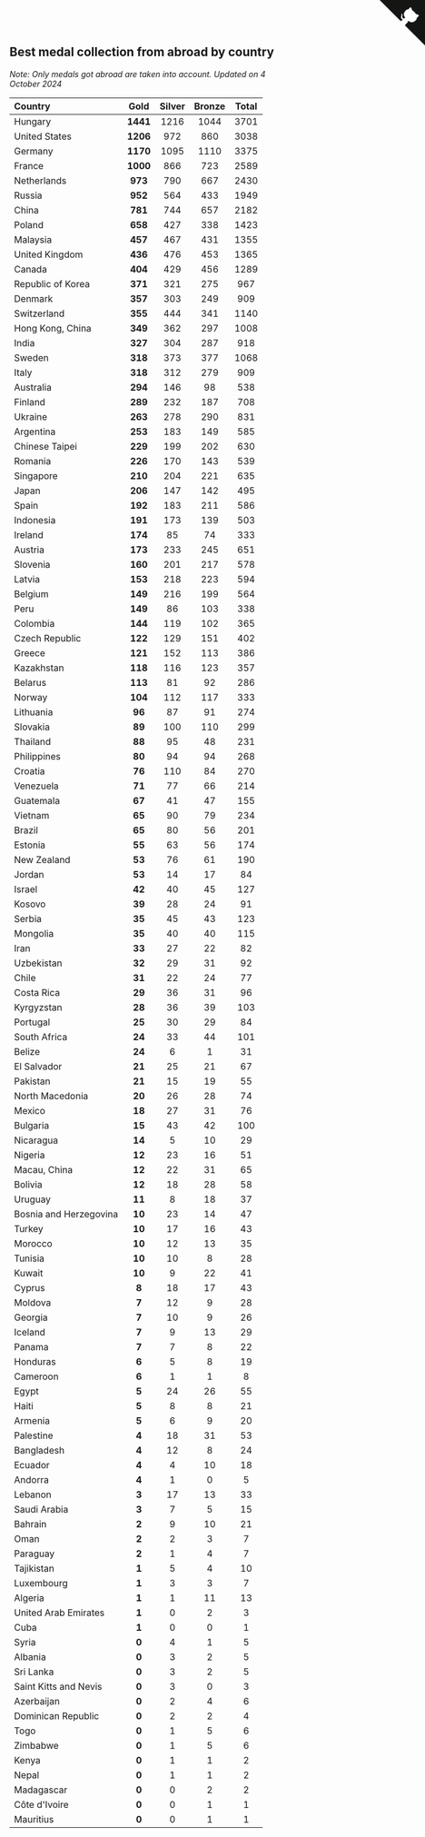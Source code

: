 ## Best medal collection from abroad by country

*Note: Only medals got abroad are taken into account.*
*Updated on  4 October 2024*

| Country | Gold | Silver | Bronze | Total |
| :--- | :--: | :--: | :--: | :--: |
| Hungary | **1441** | 1216 | 1044 | 3701 |
| United States | **1206** | 972 | 860 | 3038 |
| Germany | **1170** | 1095 | 1110 | 3375 |
| France | **1000** | 866 | 723 | 2589 |
| Netherlands | **973** | 790 | 667 | 2430 |
| Russia | **952** | 564 | 433 | 1949 |
| China | **781** | 744 | 657 | 2182 |
| Poland | **658** | 427 | 338 | 1423 |
| Malaysia | **457** | 467 | 431 | 1355 |
| United Kingdom | **436** | 476 | 453 | 1365 |
| Canada | **404** | 429 | 456 | 1289 |
| Republic of Korea | **371** | 321 | 275 | 967 |
| Denmark | **357** | 303 | 249 | 909 |
| Switzerland | **355** | 444 | 341 | 1140 |
| Hong Kong, China | **349** | 362 | 297 | 1008 |
| India | **327** | 304 | 287 | 918 |
| Sweden | **318** | 373 | 377 | 1068 |
| Italy | **318** | 312 | 279 | 909 |
| Australia | **294** | 146 | 98 | 538 |
| Finland | **289** | 232 | 187 | 708 |
| Ukraine | **263** | 278 | 290 | 831 |
| Argentina | **253** | 183 | 149 | 585 |
| Chinese Taipei | **229** | 199 | 202 | 630 |
| Romania | **226** | 170 | 143 | 539 |
| Singapore | **210** | 204 | 221 | 635 |
| Japan | **206** | 147 | 142 | 495 |
| Spain | **192** | 183 | 211 | 586 |
| Indonesia | **191** | 173 | 139 | 503 |
| Ireland | **174** | 85 | 74 | 333 |
| Austria | **173** | 233 | 245 | 651 |
| Slovenia | **160** | 201 | 217 | 578 |
| Latvia | **153** | 218 | 223 | 594 |
| Belgium | **149** | 216 | 199 | 564 |
| Peru | **149** | 86 | 103 | 338 |
| Colombia | **144** | 119 | 102 | 365 |
| Czech Republic | **122** | 129 | 151 | 402 |
| Greece | **121** | 152 | 113 | 386 |
| Kazakhstan | **118** | 116 | 123 | 357 |
| Belarus | **113** | 81 | 92 | 286 |
| Norway | **104** | 112 | 117 | 333 |
| Lithuania | **96** | 87 | 91 | 274 |
| Slovakia | **89** | 100 | 110 | 299 |
| Thailand | **88** | 95 | 48 | 231 |
| Philippines | **80** | 94 | 94 | 268 |
| Croatia | **76** | 110 | 84 | 270 |
| Venezuela | **71** | 77 | 66 | 214 |
| Guatemala | **67** | 41 | 47 | 155 |
| Vietnam | **65** | 90 | 79 | 234 |
| Brazil | **65** | 80 | 56 | 201 |
| Estonia | **55** | 63 | 56 | 174 |
| New Zealand | **53** | 76 | 61 | 190 |
| Jordan | **53** | 14 | 17 | 84 |
| Israel | **42** | 40 | 45 | 127 |
| Kosovo | **39** | 28 | 24 | 91 |
| Serbia | **35** | 45 | 43 | 123 |
| Mongolia | **35** | 40 | 40 | 115 |
| Iran | **33** | 27 | 22 | 82 |
| Uzbekistan | **32** | 29 | 31 | 92 |
| Chile | **31** | 22 | 24 | 77 |
| Costa Rica | **29** | 36 | 31 | 96 |
| Kyrgyzstan | **28** | 36 | 39 | 103 |
| Portugal | **25** | 30 | 29 | 84 |
| South Africa | **24** | 33 | 44 | 101 |
| Belize | **24** | 6 | 1 | 31 |
| El Salvador | **21** | 25 | 21 | 67 |
| Pakistan | **21** | 15 | 19 | 55 |
| North Macedonia | **20** | 26 | 28 | 74 |
| Mexico | **18** | 27 | 31 | 76 |
| Bulgaria | **15** | 43 | 42 | 100 |
| Nicaragua | **14** | 5 | 10 | 29 |
| Nigeria | **12** | 23 | 16 | 51 |
| Macau, China | **12** | 22 | 31 | 65 |
| Bolivia | **12** | 18 | 28 | 58 |
| Uruguay | **11** | 8 | 18 | 37 |
| Bosnia and Herzegovina | **10** | 23 | 14 | 47 |
| Turkey | **10** | 17 | 16 | 43 |
| Morocco | **10** | 12 | 13 | 35 |
| Tunisia | **10** | 10 | 8 | 28 |
| Kuwait | **10** | 9 | 22 | 41 |
| Cyprus | **8** | 18 | 17 | 43 |
| Moldova | **7** | 12 | 9 | 28 |
| Georgia | **7** | 10 | 9 | 26 |
| Iceland | **7** | 9 | 13 | 29 |
| Panama | **7** | 7 | 8 | 22 |
| Honduras | **6** | 5 | 8 | 19 |
| Cameroon | **6** | 1 | 1 | 8 |
| Egypt | **5** | 24 | 26 | 55 |
| Haiti | **5** | 8 | 8 | 21 |
| Armenia | **5** | 6 | 9 | 20 |
| Palestine | **4** | 18 | 31 | 53 |
| Bangladesh | **4** | 12 | 8 | 24 |
| Ecuador | **4** | 4 | 10 | 18 |
| Andorra | **4** | 1 | 0 | 5 |
| Lebanon | **3** | 17 | 13 | 33 |
| Saudi Arabia | **3** | 7 | 5 | 15 |
| Bahrain | **2** | 9 | 10 | 21 |
| Oman | **2** | 2 | 3 | 7 |
| Paraguay | **2** | 1 | 4 | 7 |
| Tajikistan | **1** | 5 | 4 | 10 |
| Luxembourg | **1** | 3 | 3 | 7 |
| Algeria | **1** | 1 | 11 | 13 |
| United Arab Emirates | **1** | 0 | 2 | 3 |
| Cuba | **1** | 0 | 0 | 1 |
| Syria | **0** | 4 | 1 | 5 |
| Albania | **0** | 3 | 2 | 5 |
| Sri Lanka | **0** | 3 | 2 | 5 |
| Saint Kitts and Nevis | **0** | 3 | 0 | 3 |
| Azerbaijan | **0** | 2 | 4 | 6 |
| Dominican Republic | **0** | 2 | 2 | 4 |
| Togo | **0** | 1 | 5 | 6 |
| Zimbabwe | **0** | 1 | 5 | 6 |
| Kenya | **0** | 1 | 1 | 2 |
| Nepal | **0** | 1 | 1 | 2 |
| Madagascar | **0** | 0 | 2 | 2 |
| Côte d'Ivoire | **0** | 0 | 1 | 1 |
| Mauritius | **0** | 0 | 1 | 1 |


<a href="https://github.com/jonatanklosko/wca_statistics" class="github-corner" aria-label="View source on Github"><svg width="80" height="80" viewBox="0 0 250 250" style="fill:#151513; color:#fff; position: absolute; top: 0; border: 0; right: 0;" aria-hidden="true"><path d="M0,0 L115,115 L130,115 L142,142 L250,250 L250,0 Z"></path><path d="M128.3,109.0 C113.8,99.7 119.0,89.6 119.0,89.6 C122.0,82.7 120.5,78.6 120.5,78.6 C119.2,72.0 123.4,76.3 123.4,76.3 C127.3,80.9 125.5,87.3 125.5,87.3 C122.9,97.6 130.6,101.9 134.4,103.2" fill="currentColor" style="transform-origin: 130px 106px;" class="octo-arm"></path><path d="M115.0,115.0 C114.9,115.1 118.7,116.5 119.8,115.4 L133.7,101.6 C136.9,99.2 139.9,98.4 142.2,98.6 C133.8,88.0 127.5,74.4 143.8,58.0 C148.5,53.4 154.0,51.2 159.7,51.0 C160.3,49.4 163.2,43.6 171.4,40.1 C171.4,40.1 176.1,42.5 178.8,56.2 C183.1,58.6 187.2,61.8 190.9,65.4 C194.5,69.0 197.7,73.2 200.1,77.6 C213.8,80.2 216.3,84.9 216.3,84.9 C212.7,93.1 206.9,96.0 205.4,96.6 C205.1,102.4 203.0,107.8 198.3,112.5 C181.9,128.9 168.3,122.5 157.7,114.1 C157.9,116.9 156.7,120.9 152.7,124.9 L141.0,136.5 C139.8,137.7 141.6,141.9 141.8,141.8 Z" fill="currentColor" class="octo-body"></path></svg></a><style>.github-corner:hover .octo-arm{animation:octocat-wave 560ms ease-in-out}@keyframes octocat-wave{0%,100%{transform:rotate(0)}20%,60%{transform:rotate(-25deg)}40%,80%{transform:rotate(10deg)}}@media (max-width:500px){.github-corner:hover .octo-arm{animation:none}.github-corner .octo-arm{animation:octocat-wave 560ms ease-in-out}}</style>
